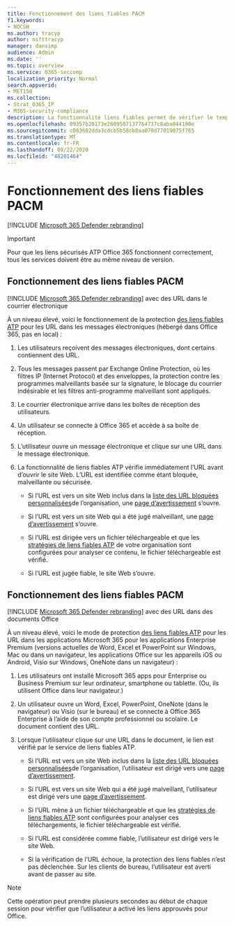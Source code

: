 ```yaml
---
title: Fonctionnement des liens fiables PACM
f1.keywords:
- NOCSH
ms.author: tracyp
author: msfttracyp
manager: dansimp
audience: Admin
ms.date: ''
ms.topic: overview
ms.service: O365-seccomp
localization_priority: Normal
search.appverid:
- MET150
ms.collection:
- Strat_O365_IP
- M365-security-compliance
description: La fonctionnalité liens fiables permet de vérifier le temps de cliquer sur les liens hypertexte dans les documents Office et dans les messages électroniques. Lisez cet article pour découvrir le fonctionnement des liens fiables ATP.
ms.openlocfilehash: 09357b20173e2609587137764737c8aba044190e
ms.sourcegitcommit: c083602dda3cdcb5b58cb8aa070d77019075f765
ms.translationtype: MT
ms.contentlocale: fr-FR
ms.lasthandoff: 09/22/2020
ms.locfileid: "48201464"
---
```

# <a name="how-atp-safe-links-works"></a>Fonctionnement des liens fiables PACM

[!INCLUDE [Microsoft 365 Defender rebranding](../includes/microsoft-defender-for-office.md)]

> [!IMPORTANT] 
> Pour que les liens sécurisés ATP Office 365 fonctionnent correctement, tous les services doivent être au même niveau de version.
         
## <a name="how-atp-safe-links-works"></a>Fonctionnement des liens fiables PACM

[!INCLUDE [Microsoft 365 Defender rebranding](../includes/microsoft-defender-for-office.md)]
 avec des URL dans le courrier électronique

À un niveau élevé, voici le fonctionnement de la protection [des liens fiables ATP](atp-safe-links.md) pour les URL dans les messages électroniques (hébergé dans Office 365, pas en local) :
  
1. Les utilisateurs reçoivent des messages électroniques, dont certains contiennent des URL.
    
2. Tous les messages passent par Exchange Online Protection, où les filtres IP (Internet Protocol) et des enveloppes, la protection contre les programmes malveillants basée sur la signature, le blocage du courrier indésirable et les filtres anti-programme malveillant sont appliqués. 
    
3. Le courrier électronique arrive dans les boîtes de réception des utilisateurs.
    
4. Un utilisateur se connecte à Office 365 et accède à sa boîte de réception.
    
5. L’utilisateur ouvre un message électronique et clique sur une URL dans le message électronique.
    
6. La fonctionnalité de liens fiables ATP vérifie immédiatement l’URL avant d’ouvrir le site Web. L’URL est identifiée comme étant bloquée, malveillante ou sécurisée.
        
   - Si l’URL est vers un site Web inclus dans la [liste des URL bloquées personnalisées](set-up-a-custom-blocked-urls-list-atp.md)de l’organisation, une [page d’avertissement](atp-safe-links-warning-pages.md) s’ouvre. 
    
   - Si l’URL est vers un site Web qui a été jugé malveillant, une [page d’avertissement](atp-safe-links-warning-pages.md) s’ouvre. 
    
   - Si l’URL est dirigée vers un fichier téléchargeable et que les [stratégies de liens fiables ATP](set-up-atp-safe-links-policies.md) de votre organisation sont configurées pour analyser ce contenu, le fichier téléchargeable est vérifié. 
    
   - Si l’URL est jugée fiable, le site Web s’ouvre.
    
## <a name="how-atp-safe-links-works"></a>Fonctionnement des liens fiables PACM

[!INCLUDE [Microsoft 365 Defender rebranding](../includes/microsoft-defender-for-office.md)]
 avec des URL dans des documents Office 

À un niveau élevé, voici le mode de protection [des liens fiables ATP](atp-safe-links.md) pour les URL dans les applications Microsoft 365 pour les applications Enterprise Premium (versions actuelles de Word, Excel et PowerPoint sur Windows, Mac ou dans un navigateur, les applications Office sur les appareils iOS ou Android, Visio sur Windows, OneNote dans un navigateur) :
  
1. Les utilisateurs ont installé Microsoft 365 apps pour Enterprise ou Business Premium sur leur ordinateur, smartphone ou tablette. (Ou, ils utilisent Office dans leur navigateur.)
    
2. Un utilisateur ouvre un Word, Excel, PowerPoint, OneNote (dans le navigateur) ou Visio (sur le bureau) et se connecte à Office 365 Enterprise à l’aide de son compte professionnel ou scolaire. Le document contient des URL.
    
3. Lorsque l’utilisateur clique sur une URL dans le document, le lien est vérifié par le service de liens fiables ATP.
    
   - Si l’URL est vers un site Web inclus dans la [liste des URL bloquées personnalisées](set-up-a-custom-blocked-urls-list-atp.md)de l’organisation, l’utilisateur est dirigé vers une [page d’avertissement](atp-safe-links-warning-pages.md).
    
   - Si l’URL est vers un site Web qui a été jugé malveillant, l’utilisateur est dirigé vers une [page d’avertissement](atp-safe-links-warning-pages.md).
    
   - Si l’URL mène à un fichier téléchargeable et que les [stratégies de liens fiables ATP](set-up-atp-safe-links-policies.md) sont configurées pour analyser ces téléchargements, le fichier téléchargeable est vérifié. 
    
   - Si l’URL est considérée comme fiable, l’utilisateur est dirigé vers le site Web.
      
   - Si la vérification de l’URL échoue, la protection des liens fiables n’est pas déclenchée. Sur les clients de bureau, l’utilisateur est averti avant de passer au site.
      
> [!NOTE]
> Cette opération peut prendre plusieurs secondes au début de chaque session pour vérifier que l’utilisateur a activé les liens approuvés pour Office. 
      
